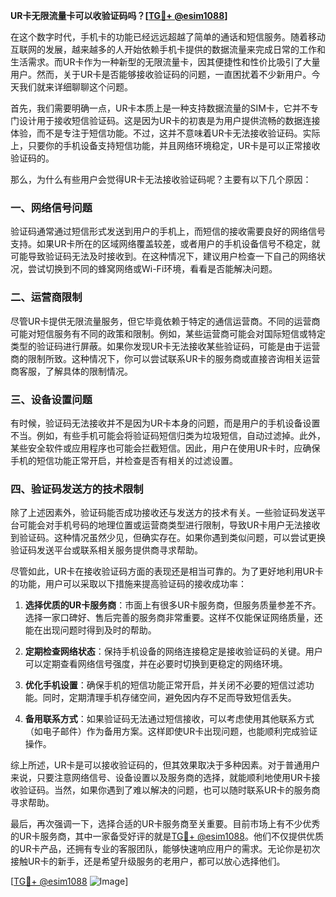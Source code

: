 **UR卡无限流量卡可以收验证码吗？[[TG💪+ @esim1088](https://t.me/s/esim1088)]**

在这个数字时代，手机卡的功能已经远远超越了简单的通话和短信服务。随着移动互联网的发展，越来越多的人开始依赖手机卡提供的数据流量来完成日常的工作和生活需求。而UR卡作为一种新型的无限流量卡，因其便捷性和性价比吸引了大量用户。然而，关于UR卡是否能够接收验证码的问题，一直困扰着不少新用户。今天我们就来详细聊聊这个问题。

首先，我们需要明确一点，UR卡本质上是一种支持数据流量的SIM卡，它并不专门设计用于接收短信验证码。这是因为UR卡的初衷是为用户提供流畅的数据连接体验，而不是专注于短信功能。不过，这并不意味着UR卡无法接收验证码。实际上，只要你的手机设备支持短信功能，并且网络环境稳定，UR卡是可以正常接收验证码的。

那么，为什么有些用户会觉得UR卡无法接收验证码呢？主要有以下几个原因：

### 一、网络信号问题

验证码通常通过短信形式发送到用户的手机上，而短信的接收需要良好的网络信号支持。如果UR卡所在的区域网络覆盖较差，或者用户的手机设备信号不稳定，就可能导致验证码无法及时接收到。在这种情况下，建议用户检查一下自己的网络状况，尝试切换到不同的蜂窝网络或Wi-Fi环境，看看是否能解决问题。

### 二、运营商限制

尽管UR卡提供无限流量服务，但它毕竟依赖于特定的通信运营商。不同的运营商可能对短信服务有不同的政策和限制。例如，某些运营商可能会对国际短信或特定类型的验证码进行屏蔽。如果你发现UR卡无法接收某些验证码，可能是由于运营商的限制所致。这种情况下，你可以尝试联系UR卡的服务商或直接咨询相关运营商客服，了解具体的限制情况。

### 三、设备设置问题

有时候，验证码无法接收并不是因为UR卡本身的问题，而是用户的手机设备设置不当。例如，有些手机可能会将验证码短信归类为垃圾短信，自动过滤掉。此外，某些安全软件或应用程序也可能会拦截短信。因此，用户在使用UR卡时，应确保手机的短信功能正常开启，并检查是否有相关的过滤设置。

### 四、验证码发送方的技术限制

除了上述因素外，验证码能否成功接收还与发送方的技术有关。一些验证码发送平台可能会对手机号码的地理位置或运营商类型进行限制，导致UR卡用户无法接收到验证码。这种情况虽然少见，但确实存在。如果你遇到类似问题，可以尝试更换验证码发送平台或联系相关服务提供商寻求帮助。

尽管如此，UR卡在接收验证码方面的表现还是相当可靠的。为了更好地利用UR卡的功能，用户可以采取以下措施来提高验证码的接收成功率：

1. **选择优质的UR卡服务商**：市面上有很多UR卡服务商，但服务质量参差不齐。选择一家口碑好、售后完善的服务商非常重要。这样不仅能保证网络质量，还能在出现问题时得到及时的帮助。

2. **定期检查网络状态**：保持手机设备的网络连接稳定是接收验证码的关键。用户可以定期查看网络信号强度，并在必要时切换到更稳定的网络环境。

3. **优化手机设置**：确保手机的短信功能正常开启，并关闭不必要的短信过滤功能。同时，定期清理手机存储空间，避免因内存不足而导致短信丢失。

4. **备用联系方式**：如果验证码无法通过短信接收，可以考虑使用其他联系方式（如电子邮件）作为备用方案。这样即使UR卡出现问题，也能顺利完成验证操作。

综上所述，UR卡是可以接收验证码的，但其效果取决于多种因素。对于普通用户来说，只要注意网络信号、设备设置以及服务商的选择，就能顺利地使用UR卡接收验证码。当然，如果你遇到了难以解决的问题，也可以随时联系UR卡的服务商寻求帮助。

最后，再次强调一下，选择合适的UR卡服务商至关重要。目前市场上有不少优秀的UR卡服务商，其中一家备受好评的就是[TG💪+ @esim1088](https://t.me/s/esim1088)。他们不仅提供优质的UR卡产品，还拥有专业的客服团队，能够快速响应用户的需求。无论你是初次接触UR卡的新手，还是希望升级服务的老用户，都可以放心选择他们。

[[TG💪+ @esim1088](https://t.me/s/esim1088) ![Image](https://i.postimg.cc/4NQfJmqS/Snipaste-2025-05-13-00-14-12.png)]